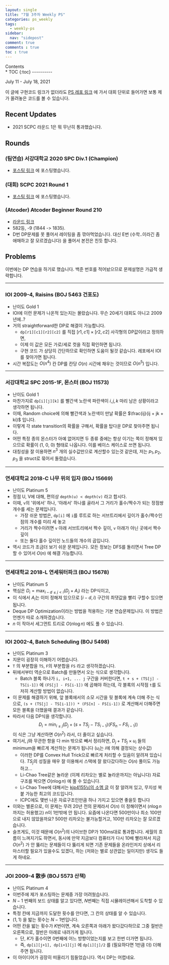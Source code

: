 ```yaml
---
layout: single
title: "7월 3주차 Weekly PS"
categories: ps_weekly
tags:
  - weekly-ps
sidebar:
  nav: "sidepost"
comment: true
comments : true
toc : true
---
```

<div id="toc">
Contents
</div>
* TOC
{:toc}
----------


July 11 - July 18, 2021

이 글에 구현코드 링크가 없더라도 [PS 레포 링크](https://github.com/gratus907/Gratus_PS) 에 가서 대회 단위로 들어가면 보통 제가 올려놓은 코드를 볼 수 있습니다. 

## Recent Updates 
- 2021 SCPC 라운드 1은 뭐 무난히 통과했습니다. 

## Rounds 
### (팀연습) 서강대학교 2020 SPC Div.1 (Champion)
- [포스팅 링크](/cp_practice/team_practice_1/) 에 포스팅했습니다.
  
### (대회) SCPC 2021 Round 1
- [포스팅 링크](/cp_rounds/SCPC-2021-Round1/) 에 포스팅했습니다.
  
### (Atcoder) Atcoder Beginner Round 210
- [라운드 링크](https://atcoder.jp/contests/abc210/tasks)
- 582등, -9 (1844 -> 1835).
- D번 DP문제를 못 풀어서 레이팅을 좀 깎아먹었습니다. 대신 E번 (수학..이라긴 좀 애매하고 잘 모르겠습니다) 을 풀어서 본전은 친듯 합니다.

## Problems
이번에는 DP 연습을 하기로 했습니다. 백준 번호를 적어놨으므로 문제설명은 가급적 생략합니다.

------

### IOI 2009-4, Raisins (BOJ 5463 건포도)
- 난이도 Gold 1
- IOI에 이런 문제가 나온적 있는지는 몰랐습니다. 무슨 20세기 대회도 아니고 2009년에..?
- 거의 straightforward한 DP로 해결이 가능합니다.
  - `dp[r1][c1][r2][c2]` 를 직접 $[r1, c1] \times [r2, c2]$ 사각형의 DP값이라고 정의하면, 
  - 이제 이 값은 모든 가로/세로 컷을 직접 확인하면 됩니다.
  - 구현 코드 가 상당히 간단하므로 확인하면 도움이 될것 같습니다. 레포에서 IOI를 찾아가면 됩니다.
- 시간 복잡도는 $O(n^4)$ 칸 DP를 칸당 $O(n)$ 시간에 채우는 것이므로 $O(n^5)$ 입니다.

------

### 서강대학교 SPC 2015-1F, 몬스터 (BOJ 11573)
- 난이도 Gold 1
- 마찬가지로 `dp[i][j][k]` 를 빨간색 노란색 파란색이 $i, j, k$ 마리 남은 상황이라고 생각하면 됩니다.
- 이때, Random choice에 의해 빨간색과 노란색이 만날 확률은 $\frac{ij}{ij + jk + ki}$ 입니다.
- 이렇게 각 state transition의 확률을 구해서, 확률을 탑다운 DP로 찾아주면 됩니다.
- 어떤 특정 종의 몬스터가 아예 없어지면 두 종류 중에는 항상 이기는 쪽이 정해져 있으므로 확률이 (1, 0, 0) 형태로 나옵니다. 이를 베이스 케이스로 쓰면 됩니다.
- 대칭성을 잘 이용하면 $n^3$ 개의 실수값만으로 계산할수 있는것 같은데, 저는 $p_1, p_2, p_3$ 을 struct로 묶어서 돌렸습니다.

------

### 연세대학교 2018-C 나무 위의 입자 (BOJ 15669)
- 난이도 Platinum 5
- 정점 U, V에 대해, 편의상 `depth(u) < depth(v)` 라고 합시다.
- 이때, `v`의 '위에서' 하나, '아래서' 하나를 골라서 그 거리가 홀수/짝수가 되는 정점쌍 개수를 세는 문제입니다.
  - 가장 쉬운 방법은, `dp[i]` 에 `i`를 루트로 하는 서브트리에서 깊이가 홀수/짝수인 점의 개수를 미리 세 놓고
  - 거리가 짝수이려면 `v` 아래 서브트리에서 짝수 깊이, `v` 아래가 아닌 곳에서 짝수 깊이
  - 또는 둘다 홀수 깊이인 노드들의 개수의 곱입니다.
- 역시 코드가 조금더 보기 쉬운 문제입니다. 모든 정보는 DFS를 돌리면서 Tree DP 할 수 있어서 $O(n)$ 에 해결 가능합니다. 
  
------

### 연세대학교 2018-L 연세워터파크 (BOJ 15678)
- 난이도 Platinum 5
- 핵심은 $D_i = \max_{i - d \leq j < i} (D_j + A_i)$ 라는 DP식이고,
- 이 식에서 $A_i$는 이미 정해져 있으므로 $[i - d, i)$ 구간의 최댓값을 빨리 구할수 있으면 됩니다.
- Deque DP Optimization이라는 방법을 적용하는 기본 연습문제입니다. 이 방법은 언젠가 따로 소개하겠습니다. 
- $n$ 이 작아서 세그먼트 트리로 $O(n \log n)$ 에도 풀 수 있습니다.

------


### IOI 2002-4, Batch Scheduling (BOJ 5498)
- 난이도 Platinum 3
- 지문이 굉장히 이해하기 어렵습니다.
- `T` 의 부분합을 `TS`, `F`의 부분합을 `FS` 라고 생각하겠습니다.
- 뒤에서부터 역순으로 Batch를 만들면서 오는 식으로 생각합니다.
  - Batch 블록 하나가 `i, i+1, ... j` 구간을 커버한다면, `t + s + (TS[j] - TS[i-1])` 에 `(FS[j] - FS[i-1])` 에 곱해야 하는데, 각 블록의 시작점 `t`를 도저히 계산할 방법이 없습니다.
- 이 문제를 해결하기 위해, 앞 블록에서의 소모 시간을 뒷 블록에 계속 더해 주는 식으로, `(s + (TS[j] - TS[i-1])) * (FS[n] - FS[i-1])` 로 계산해서 더해주면 모든 블록을 더했을때 결과가 같습니다.
- 따라서 다음 DP식을 생각합니다. 
  $$D_i = \min_{i \leq j} (D_j + (s + TS_{j} - TS_{i-1}) (FS_{n} - FS_{i-1}))$$
  이 식은 그냥 계산하면 $O(n^2)$ 라서, 더 줄이고 싶습니다.
- 여기서, $j$와 무관한 항을 다 min 밖으로 빼서 정리하면, $D_j + TS_{j} \times u_i$ 들의 minimum을 빠르게 계산하는 문제가 됩니다 ($u_i$는 $i$에 의해 결정되는 상수값)
  - 이러한 DP를 Convex Hull Trick으로 빠르게 처리할 수 있음이 알려져 있습니다. $TS_{j}$의 성질을 매우 잘 이용해서 스택에 잘 왔다갔다하는 $O(n)$ 풀이도 가능하고...
  - Li-Chao Tree같은 놀라운 (이제 리차오는 별로 놀라운까지는 아닙니다) 자료구조를 박으면 $O(n \log n)$ 에 풀 수 있습니다.
  - Li-Chao Tree에 대해서는 [kjp4155님의 소멤 글](http://www.secmem.org/blog/2019/01/03/lichao-tree/) 이 잘 알려져 있고, 무지성 복붙 가능한 최고의 코드입니다.
  - ICPC에도 몇번 나온 자료구조인만큼 하나 가지고 있으면 좋을듯 합니다
- 이와는 별론으로, 이 문제는 무려 20년 전의 문제라서 $O(n)$ 이 정해이면서 ($n \log n$ 까지는 허용했고) $n$이 1만밖에 안 됩니다. 요즘에 나온다면 500만이나 최소 100만으로 내지 않았을까요? 500만 리차오는 불가능할거고, 100만 리차오는 잘 모르겠습니다. 
- 슬프게도, 이것 때문에 $O(n^2)$의 나이브한 DP가 100ms대로 통과합니다. 세월의 흐름이 느껴지기도 하면서, 동시에 만약 지금보다 컴퓨터가 다시 10배 빨라져서 지금 $O(n^2)$ 가 안 뚫리는 문제들이 다 뚫리게 되면 기존 문제들을 온라인저지 상에서 리마스터할 필요가 있을수도 있겠다, 하는 (저와는 별로 상관없는 일이지만) 생각도 들게 하네요.

------

### JOI 2009-4 散歩 (BOJ 5573 산책)
- 난이도 Platinum 4
- 이번주에 제가 포스팅하는 문제중 가장 어려웠습니다. 
- $N-1$ 번째의 보드 상태를 알고 있다면, $N$번째는 직접 시뮬레이션해서 도착할 수 있습니다.
- 특정 칸에 지금까지 도달한 횟수를 안다면, 그 칸의 상태를 알 수 있습니다.
- $(1, 1)$ 을 밟는 횟수는 $N-1$번입니다.
- 어떤 칸을 밟는 횟수가 $K$번이면, 계속 오른쪽과 아래가 왔다갔다하므로 그중 절반은 오른쪽으로, 절반은 아래로 내려가게 됩니다. 
  - 단, $K$가 홀수이면 0번째에 어느 방향이었는지를 보고 한번 더가면 됩니다.
  - 즉, `dp[i][j+1], dp[i+1][j]` 에 `dp[i][j]/2` 를 (필요하다면 1만큼 더) 더해주면 됩니다.
- 이 아이디어가 굉장히 떠올리기 힘들었습니다. 역시 DP는 어렵네요. 